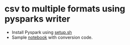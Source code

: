 # csv to multiple formats using pysparks writer
* Install Pyspark using [setup.sh](setup.sh)
* Sample [notebook](orc_writer.ipynb) with conversion code.
